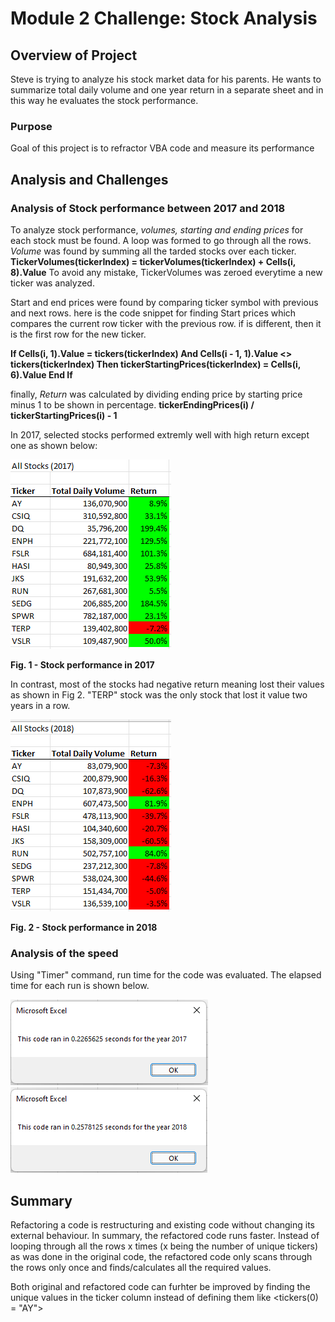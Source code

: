 # Module 2 Challenge: Stock Analysis

## Overview of Project
Steve is trying to analyze his stock market data for his parents. He wants to summarize total daily volume and one year return in a separate sheet and in this way he evaluates the stock performance.
### Purpose
Goal of this project is to refractor VBA code and measure its performance
## Analysis and Challenges
### Analysis of Stock performance between 2017 and 2018
To analyze stock performance, *volumes, starting and ending prices* for each stock must be found.
A loop was formed to go through all the rows.
*Volume* was found by summing all the tarded stocks over each ticker. 
**TickerVolumes(tickerIndex) = tickerVolumes(tickerIndex) + Cells(i, 8).Value** 
To avoid any mistake, TickerVolumes was zeroed everytime a new ticker was analyzed.

Start and end prices were found by comparing ticker symbol with previous and next rows. 
here is the code snippet for finding Start prices which compares the current row ticker with the previous row. if is different, then it is the first row for the new ticker.

**If Cells(i, 1).Value = tickers(tickerIndex) And Cells(i - 1, 1).Value <> tickers(tickerIndex) Then
            tickerStartingPrices(tickerIndex) = Cells(i, 6).Value
         End If**

finally, *Return* was calculated by dividing ending price by starting price minus 1 to be shown in percentage.
**tickerEndingPrices(i) / tickerStartingPrices(i) - 1**

In 2017, selected stocks performed extremly well with high return except one as shown below:

![2017_stock_performance](/Resources/2017_stock_performance.png)

**Fig. 1 - Stock performance in 2017**



In contrast, most of the stocks had negative return meaning lost their values as shown in Fig 2. 
"TERP" stock was the only stock that lost it value two years in a row. 

![2018_stock_performance](/Resources/2018_stock_performance.png)

**Fig. 2 - Stock performance in 2018**


### Analysis of the speed
Using "Timer" command, run time for the code was evaluated. The elapsed time for each run is shown below.

![VBA_CHALLENGE_2017](/Resources/VBA_Challenge_2017.png) ![VBA_CHALLENGE_2018](/Resources/VBA_Challenge_2018.png)


## Summary
Refactoring a code is restructuring and existing code without changing its external behaviour. 
In summary, the refactored code runs faster. Instead of looping through all the rows x times (x being the number of unique tickers) as was done in the original code, the refactored code only scans through the rows only once and finds/calculates all the required values. 

Both original and refactored code can furhter be improved by finding the unique values in the ticker column instead of defining them like <tickers(0) = "AY"> 
